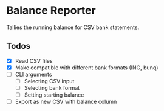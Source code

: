 # Balance Reporter

Tallies the running balance for CSV bank statements.

## Todos

- [x] Read CSV files
- [x] Make compatible with different bank formats (ING, bunq)
- [ ] CLI arguments
    - [ ] Selecting CSV input
    - [ ] Selecting bank format
    - [ ] Setting starting balance
- [ ] Export as new CSV with balance column
